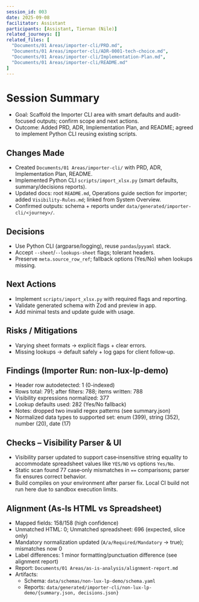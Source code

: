 ```yaml
---
session_id: 003
date: 2025-09-08
facilitator: Assistant
participants: [Assistant, Tiernan (Nile)]
related_journeys: []
related_files: [
  "Documents/01 Areas/importer-cli/PRD.md",
  "Documents/01 Areas/importer-cli/ADR-0001-tech-choice.md",
  "Documents/01 Areas/importer-cli/Implementation-Plan.md",
  "Documents/01 Areas/importer-cli/README.md"
]
---
```


# Session Summary

- Goal: Scaffold the Importer CLI area with smart defaults and audit-focused outputs; confirm scope and next actions.
- Outcome: Added PRD, ADR, Implementation Plan, and README; agreed to implement Python CLI reusing existing scripts.

## Changes Made
- Created `Documents/01 Areas/importer-cli/` with PRD, ADR, Implementation Plan, README.
- Implemented Python CLI `scripts/import_xlsx.py` (smart defaults, summary/decisions reports).
- Updated docs: root `README.md`, Operations guide section for importer; added `Visibility-Rules.md`; linked from System Overview.
- Confirmed outputs: schema + reports under `data/generated/importer-cli/<journey>/`.

## Decisions
- Use Python CLI (argparse/logging), reuse `pandas`/`pyyaml` stack.
- Accept `--sheet`/`--lookups-sheet` flags; tolerant headers.
- Preserve `meta.source_row_ref`; fallback options (Yes/No) when lookups missing.

## Next Actions
- Implement `scripts/import_xlsx.py` with required flags and reporting.
- Validate generated schema with Zod and preview in app.
- Add minimal tests and update guide with usage.

## Risks / Mitigations
- Varying sheet formats → explicit flags + clear errors.
- Missing lookups → default safely + log gaps for client follow‑up.

## Findings (Importer Run: non-lux-lp-demo)
- Header row autodetected: 1 (0-indexed)
- Rows total: 791; after filters: 788; items written: 788
- Visibility expressions normalized: 377
- Lookup defaults used: 282 (Yes/No fallback)
- Notes: dropped two invalid regex patterns (see summary.json)
- Normalized data types to supported set: enum (399), string (352), number (20), date (17)

## Checks – Visibility Parser & UI
- Visibility parser updated to support case‑insensitive string equality to accommodate spreadsheet values like `YES/NO` vs options `Yes/No`.
- Static scan found 77 case‑only mismatches in `==` comparisons; parser fix ensures correct behavior.
- Build compiles on your environment after parser fix. Local CI build not run here due to sandbox execution limits.

## Alignment (As‑Is HTML vs Spreadsheet)
- Mapped fields: 158/158 (high confidence)
- Unmatched HTML: 0; Unmatched spreadsheet: 696 (expected, slice only)
- Mandatory normalization updated (`A/a/Required/Mandatory` → true); mismatches now 0
- Label differences: 1 minor formatting/punctuation difference (see alignment report)
- Report: `Documents/01 Areas/as-is-analysis/alignment-report.md`
- Artifacts:
  - Schema: `data/schemas/non-lux-lp-demo/schema.yaml`
  - Reports: `data/generated/importer-cli/non-lux-lp-demo/{summary.json, decisions.json}`
